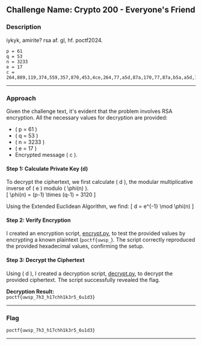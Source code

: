 ## **Challenge Name: Crypto 200 - Everyone's Friend**

### **Description**

iykyk, amirite? rsa af. gl, hf. poctf2024.  

```
p = 61  
q = 53  
n = 3233  
e = 17  
c = 264,889,119,374,559,357,870,453,4ce,264,77,a5d,87a,170,77,87a,b5a,a5d,119,87a,87a,b5a,2b2,170,96c,70a,77,7aa,870,b5a,6ed,170,5ec
```

---

### **Approach**

Given the challenge text, it's evident that the problem involves RSA encryption. All the necessary values for decryption are provided:  
- \( p = 61 \)  
- \( q = 53 \)  
- \( n = 3233 \)  
- \( e = 17 \)  
- Encrypted message \( c \).  

#### Step 1: Calculate Private Key (d)  
To decrypt the ciphertext, we first calculate \( d \), the modular multiplicative inverse of \( e \) modulo \( \phi(n) \).  
\[
\phi(n) = (p-1) \times (q-1) = 3120
\]  

Using the Extended Euclidean Algorithm, we find:
\[
d = e^{-1} \mod \phi(n)
\]

#### Step 2: Verify Encryption  
I created an encryption script, [encrypt.py](Resources/encrypt.py), to test the provided values by encrypting a known plaintext (`poctf{uwsp_`). The script correctly reproduced the provided hexadecimal values, confirming the setup.

#### Step 3: Decrypt the Ciphertext  
Using \( d \), I created a decryption script, [decrypt.py](Resources/decrypt.py), to decrypt the provided ciphertext. The script successfully revealed the flag.

**Decryption Result:**  
`poctf{uwsp_7h3_h17chh1k3r5_6u1d3}`  

---

### **Flag**

`poctf{uwsp_7h3_h17chh1k3r5_6u1d3}`

---